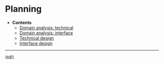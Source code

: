 # Planning

- **Contents**
  - [Domain analysis: technical](domain-analysis-technical.md)
  - [Domain analysis: interface](domain-analysis-interface.md)
  - [Technical design](design-technical.md)
  - [Interface design](design-interface.md)


***
<sub>[(edit)](https://github.com/peermusic/planning/edit/master/README.md)</sub>
